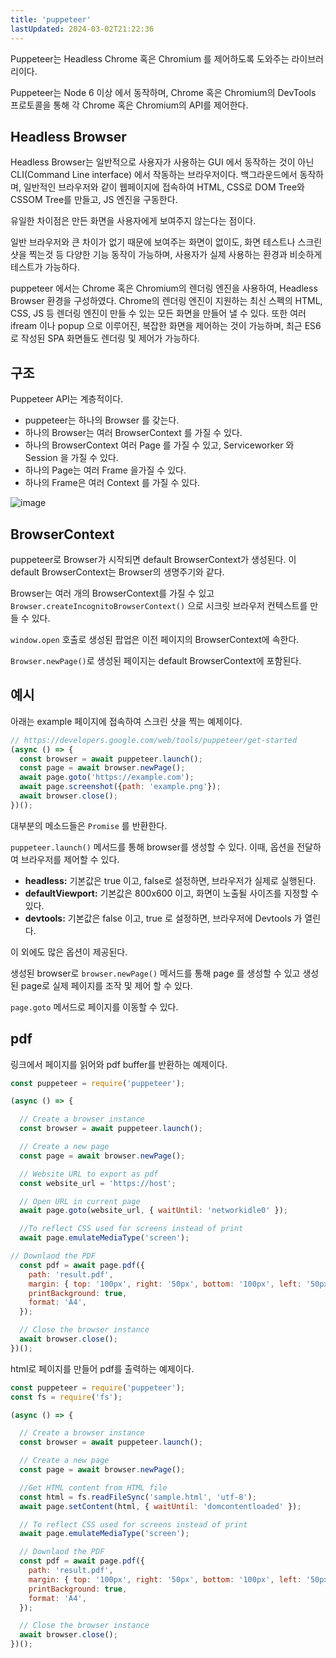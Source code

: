 ```yaml
---
title: 'puppeteer'
lastUpdated: 2024-03-02T21:22:36
---
```


Puppeteer는 Headless Chrome 혹은 Chromium 를 제어하도록 도와주는 라이브러리이다.

Puppeteer는 Node 6 이상 에서 동작하며, Chrome 혹은 Chromium의 DevTools 프로토콜을 통해 각 Chrome 혹은 Chromium의 API를 제어한다.

## Headless Browser

Headless Browser는 일반적으로 사용자가 사용하는 GUI 에서 동작하는 것이 아닌 CLI(Command Line interface) 에서 작동하는 브라우저이다. 백그라운드에서 동작하며, 일반적인 브라우저와 같이 웹페이지에 접속하여 HTML, CSS로 DOM Tree와 CSSOM Tree를 만들고, JS 엔진을 구동한다.

유일한 차이점은 만든 화면을 사용자에게 보여주지 않는다는 점이다.

일반 브라우저와 큰 차이가 없기 때문에 보여주는 화면이 없이도, 화면 테스트나 스크린샷을 찍는것 등 다양한 기능 동작이 가능하며, 사용자가 실제 사용하는 환경과 비슷하게 테스트가 가능하다.

puppeteer 에서는 Chrome 혹은 Chromium의 렌더링 엔진을 사용하여, Headless Browser 환경을 구성하였다. Chrome의 렌더링 엔진이 지원하는 최신 스펙의 HTML, CSS, JS 등 렌더링 엔진이 만들 수 있는 모든 화면을 만들어 낼 수 있다. 또한 여러 ifream 이나 popup 으로 이루어진, 복잡한 화면을 제어하는 것이 가능하며, 최근 ES6로 작성된 SPA 화면들도 렌더링 및 제어가 가능하다.

## 구조

Puppeteer API는 계층적이다.

- puppeteer는 하나의 Browser 를 갖는다.
- 하나의 Browser는 여러 BrowserContext 를 가질 수 있다.
- 하나의 BrowserContext 여러 Page 를 가질 수 있고, Serviceworker 와 Session 을 가질 수 있다.
- 하나의 Page는 여러 Frame 을가질 수 있다.
- 하나의 Frame은 여러 Context 를 가질 수 있다.

![image](https://github.com/rlaisqls/rlaisqls/assets/81006587/04151a62-c124-4d03-87e6-a5422a01b1ab)

## BrowserContext

puppeteer로 Browser가 시작되면 default BrowserContext가 생성된다. 이 default BrowserContext는 Browser의 생명주기와 같다.

Browser는 여러 개의 BrowserContext를 가질 수 있고 `Browser.createIncognitoBrowserContext()` 으로 시크릿 브라우저 컨텍스트를 만들 수 있다.

`window.open` 호출로 생성된 팝업은 이전 페이지의 BrowserContext에 속한다.

`Browser.newPage()`로 생성된 페이지는 default BrowserContext에 포함된다.

## 예시

아래는 example 페이지에 접속하여 스크린 샷을 찍는 예제이다.

```js
// https://developers.google.com/web/tools/puppeteer/get-started
(async () => {
  const browser = await puppeteer.launch();
  const page = await browser.newPage();
  await page.goto('https://example.com');
  await page.screenshot({path: 'example.png'});
  await browser.close();
})();
```

대부분의 메소드들은 `Promise` 를 반환한다.

`puppeteer.launch()` 메서드를 통해 browser를 생성할 수 있다. 이때, 옵션을 전달하여 브라우저를 제어할 수 있다.

- **headless:** 기본값은 true 이고, false로 설정하면, 브라우저가 실제로 실행된다.
- **defaultViewport:** 기본값은 800x600 이고, 화면이 노출될 사이즈를 지정할 수 있다.
- **devtools:** 기본값은 false 이고, true 로 설정하면, 브라우저에 Devtools 가 열린다.

이 외에도 많은 옵션이 제공된다.

생성된 browser로 `browser.newPage()` 메서드를 통해 page 를 생성할 수 있고 생성된 page로 실제 페이지를 조작 및 제어 할 수 있다.

`page.goto` 메서드로 페이지를 이동할 수 있다.

## pdf 

링크에서 페이지를 읽어와 pdf buffer를 반환하는 예제이다.
```js
const puppeteer = require('puppeteer');

(async () => {

  // Create a browser instance
  const browser = await puppeteer.launch();

  // Create a new page
  const page = await browser.newPage();

  // Website URL to export as pdf
  const website_url = 'https://host'; 

  // Open URL in current page
  await page.goto(website_url, { waitUntil: 'networkidle0' }); 

  //To reflect CSS used for screens instead of print
  await page.emulateMediaType('screen');

// Downlaod the PDF
  const pdf = await page.pdf({
    path: 'result.pdf',
    margin: { top: '100px', right: '50px', bottom: '100px', left: '50px' },
    printBackground: true,
    format: 'A4',
  });

  // Close the browser instance
  await browser.close();
})();
```

html로 페이지를 만들어 pdf를 출력하는 예제이다.
```js
const puppeteer = require('puppeteer');
const fs = require('fs');

(async () => {

  // Create a browser instance
  const browser = await puppeteer.launch();

  // Create a new page
  const page = await browser.newPage();

  //Get HTML content from HTML file
  const html = fs.readFileSync('sample.html', 'utf-8');
  await page.setContent(html, { waitUntil: 'domcontentloaded' });

  // To reflect CSS used for screens instead of print
  await page.emulateMediaType('screen');

  // Downlaod the PDF
  const pdf = await page.pdf({
    path: 'result.pdf',
    margin: { top: '100px', right: '50px', bottom: '100px', left: '50px' },
    printBackground: true,
    format: 'A4',
  });

  // Close the browser instance
  await browser.close();
})();
```